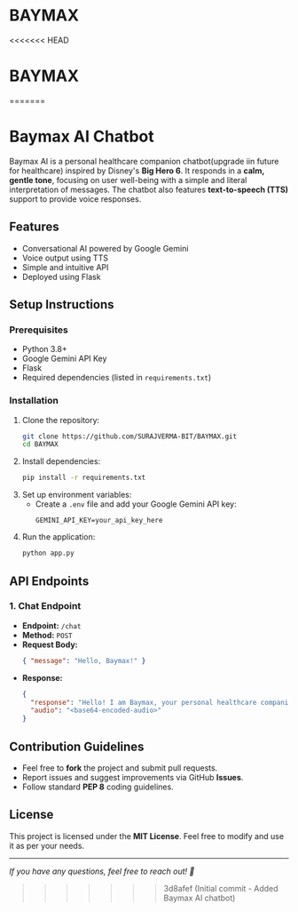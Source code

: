 # BAYMAX
<<<<<<< HEAD
# BAYMAX
=======
# Baymax AI Chatbot

Baymax AI is a personal healthcare companion chatbot(upgrade iin future for healthcare) inspired by Disney's **Big Hero 6**. It responds in a **calm, gentle tone**, focusing on user well-being with a simple and literal interpretation of messages. The chatbot also features **text-to-speech (TTS)** support to provide voice responses.

## Features
- Conversational AI powered by Google Gemini
- Voice output using TTS
- Simple and intuitive API
- Deployed using Flask

## Setup Instructions

### Prerequisites
- Python 3.8+
- Google Gemini API Key
- Flask
- Required dependencies (listed in `requirements.txt`)

### Installation
1. Clone the repository:
   ```sh
   git clone https://github.com/SURAJVERMA-BIT/BAYMAX.git
   cd BAYMAX
   ```
2. Install dependencies:
   ```sh
   pip install -r requirements.txt
   ```
3. Set up environment variables:
   - Create a `.env` file and add your Google Gemini API key:
     ```
     GEMINI_API_KEY=your_api_key_here
     ```
4. Run the application:
   ```sh
   python app.py
   ```

## API Endpoints
### 1. Chat Endpoint
- **Endpoint:** `/chat`
- **Method:** `POST`
- **Request Body:**
  ```json
  { "message": "Hello, Baymax!" }
  ```
- **Response:**
  ```json
  {
    "response": "Hello! I am Baymax, your personal healthcare companion.",
    "audio": "<base64-encoded-audio>"
  }
  ```

## Contribution Guidelines
- Feel free to **fork** the project and submit pull requests.
- Report issues and suggest improvements via GitHub **Issues**.
- Follow standard **PEP 8** coding guidelines.

## License
This project is licensed under the **MIT License**. Feel free to modify and use it as per your needs.

---
_If you have any questions, feel free to reach out! 🚀_

>>>>>>> 3d8afef (Initial commit - Added Baymax AI chatbot)
